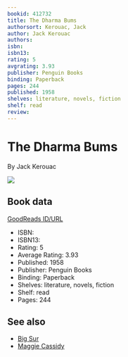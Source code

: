 ```yaml
---
bookid: 412732
title: The Dharma Bums
authorsort: Kerouac, Jack
author: Jack Kerouac
authors: 
isbn: 
isbn13: 
rating: 5
avgrating: 3.93
publisher: Penguin Books
binding: Paperback
pages: 244
published: 1958
shelves: literature, novels, fiction
shelf: read
review: 
---
```


# The Dharma Bums

By Jack Kerouac

![](../../1428986082l/412732.jpg)

## Book data

[GoodReads ID/URL](https://www.goodreads.com/book/show/412732)

- ISBN: 
- ISBN13: 
- Rating: 5
- Average Rating: 3.93
- Published: 1958
- Publisher: Penguin Books
- Binding: Paperback
- Shelves: literature, novels, fiction
- Shelf: read
- Pages: 244


## See also

- [Big Sur](Big_Sur.md)
- [Maggie Cassidy](Maggie_Cassidy.md)
